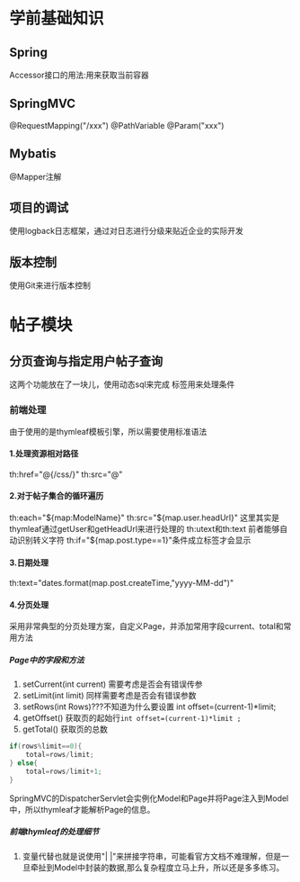 # 学前基础知识
## Spring
Accessor接口的用法:用来获取当前容器
## SpringMVC
@RequestMapping("/xxx")
@PathVariable
@Param("xxx")
## Mybatis
@Mapper注解
## 项目的调试
使用logback日志框架，通过对日志进行分级来贴近企业的实际开发
## 版本控制
使用Git来进行版本控制
# 帖子模块
## 分页查询与指定用户帖子查询
这两个功能放在了一块儿，使用动态sql来完成
<if></if>标签用来处理条件

### 前端处理
由于使用的是thymleaf模板引擎，所以需要使用标准语法
#### 1.处理资源相对路径
th:href="@{/css/}"
th:src="@"
#### 2.对于帖子集合的循环遍历 
th:each="${map:ModelName}"
th:src="${map.user.headUrl}"
这里其实是thymleaf通过getUser和getHeadUrl来进行处理的
th:utext和th:text 前者能够自动识别转义字符
th:if="${map.post.type==1}"条件成立标签才会显示
#### 3.日期处理
th:text="dates.format(map.post.createTime,"yyyy-MM-dd")"
#### 4.分页处理
采用非常典型的分页处理方案，自定义Page，并添加常用字段current、total和常用方法
##### Page中的字段和方法
1. setCurrent(int current) 需要考虑是否会有错误传参
2. setLimit(int limit) 同样需要考虑是否会有错误参数
3. setRows(int Rows)???不知道为什么要设置
int offset=(current-1)*limit;
4. getOffset() 获取页的起始行```int offset=(current-1)*limit ;```
5. getTotal() 获取页的总数 
```java
if(rows%limit==0){
    total=rows/limit;
} else{
    total=rows/limit+1;
}
```
SpringMVC的DispatcherServlet会实例化Model和Page并将Page注入到Model中，所以thymleaf才能解析Page的信息。
##### 前端thymleaf的处理细节
1. 变量代替也就是说使用"| |"来拼接字符串，可能看官方文档不难理解，但是一旦牵扯到Model中封装的数据,那么复杂程度立马上升，所以还是多多练习。

